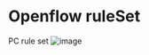 # Openflow ruleSet
PC rule set
![image](https://user-images.githubusercontent.com/32891792/198617329-5f154d6d-e94c-431f-acff-7c38f4b4c4d5.png)
